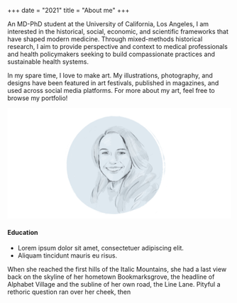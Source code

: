 +++
date = "2021"
title = "About me"
+++

An MD-PhD student at the University of California, Los Angeles, I am interested in the historical, social, economic, and scientific frameworks that have shaped modern medicine. Through mixed-methods historical research, I aim to provide perspective and context to medical professionals and health policymakers seeking to build compassionate practices and sustainable health systems.

In my spare time, I love to make art. My illustrations, photography, and designs have been featured in art festivals, published in magazines, and used across social media platforms. For more about my art, feel free to browse my portfolio!

![This is me][1]


#### Education

* Lorem ipsum dolor sit amet, consectetuer adipiscing elit.
* Aliquam tincidunt mauris eu risus.

When she reached the first hills of the Italic Mountains, she had a last view back on the skyline of her hometown Bookmarksgrove, the headline of Alphabet Village and the subline of her own road, the Line Lane. Pityful a rethoric question ran over her cheek, then

[1]: /img/about.png
